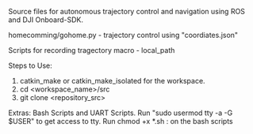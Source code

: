 Source files for autonomous trajectory control and navigation using ROS and DJI Onboard-SDK.

homecomming/gohome.py - trajectory control using "coordiates.json"

Scripts for recording tragectory macro - local_path 


Steps to Use:
1. catkin_make or catkin_make_isolated for the workspace.
2. cd <workspace_name>/src 
3. git clone <repository_src>


Extras:
Bash Scripts and UART Scripts.
Run "sudo usermod tty -a -G $USER" to get access to tty.
Run chmod +x *.sh : on the bash scripts
